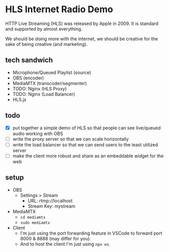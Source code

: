 # HLS Internet Radio Demo

HTTP Live Streaming (HLS) was released by Apple in 2009. It is standard and supported by almost everything.

We should be doing more with the internet, we should be creative for the sake of being creative (and marketing).

## tech sandwich

- Microphone/Queued Playlist (source)
- OBS (encoder)
- MediaMTX (transcoder/segmenter)
- TODO: Nginx (HLS Proxy)
- TODO: Nginx (Load Balancer)
- HLS.js

## todo

- [x] put together a simple demo of HLS so that people can see live/queued audio working with OBS
- [ ] write the proxy server so that we can scale horizontally
- [ ] write the load balancer so that we can send users to the least utilized server
- [ ] make the client more robust and share as an embeddable widget for the web

## setup

- OBS
    - Settings > Stream
        - URL: rtmp://localhost
        - Stream Key: mystream
- MediaMTX
    - `cd mediamtx`
    - `sudo mediamtx`
- Client
    - I'm just using the port forwarding feature in VSCode to forward port 8000 & 8888 (may differ for you).
    - And to host the client I'm just using `npx ws`.